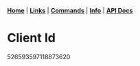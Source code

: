 [**Home**](index.md) | [**Links**](links.md) | [**Commands**](commands.md) | [**Info**](info.md) | [**API Docs**](apidocs.html)

  
  
  
# Client Id
526593597118873620
